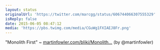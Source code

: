 ```yaml
---
layout: status
originalUrl: 'https://twitter.com/marcgg/status/606744066307555329'
isReply: false
date: 2015-06-05 08:47:12
media: 'https://pbs.twimg.com/media/CGuWg1FXIAEJ8Fr.png'
---
```


"Monolith First" ~ [martinfowler.com/bliki/Monolith…](http://martinfowler.com/bliki/MonolithFirst.html) (by @martinfowler) 
